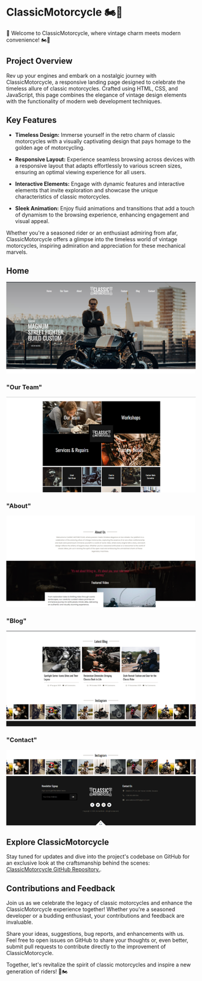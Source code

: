 
# ClassicMotorcycle 🏍️🔧

🌟 Welcome to ClassicMotorcycle, where vintage charm meets modern convenience! 🏍️🔧






## Project Overview

Rev up your engines and embark on a nostalgic journey with ClassicMotorcycle, a responsive landing page designed to celebrate the timeless allure of classic motorcycles. Crafted using HTML, CSS, and JavaScript, this page combines the elegance of vintage design elements with the functionality of modern web development techniques.


## Key Features


- **Timeless Design:** Immerse yourself in the retro charm of classic motorcycles with a visually captivating design that pays homage to the golden age of motorcycling.

- **Responsive Layout:** Experience seamless browsing across devices with a responsive layout that adapts effortlessly to various screen sizes, ensuring an optimal viewing experience for all users.

- **Interactive Elements:** Engage with dynamic features and interactive elements that invite exploration and showcase the unique characteristics of classic motorcycles.

- **Sleek Animation:** Enjoy fluid animations and transitions that add a touch of dynamism to the browsing experience, enhancing engagement and visual appeal.


Whether you're a seasoned rider or an enthusiast admiring from afar, ClassicMotorcycle offers a glimpse into the timeless world of vintage motorcycles, inspiring admiration and appreciation for these mechanical marvels.


## Home
![Home](https://github.com/AHMED-REBII/PRODIGY_WD_01/blob/main/ScrrensShots/0.png?raw=true)
### "Our Team"
![Home](https://github.com/AHMED-REBII/PRODIGY_WD_01/blob/main/ScrrensShots/1.png?raw=true)
### "About"
![Home](https://github.com/AHMED-REBII/PRODIGY_WD_01/blob/main/ScrrensShots/2.png?raw=true)
### "Blog"
![Home](https://github.com/AHMED-REBII/PRODIGY_WD_01/blob/main/ScrrensShots/3.png?raw=true)
### "Contact"
![Home](https://github.com/AHMED-REBII/PRODIGY_WD_01/blob/main/ScrrensShots/4.png?raw=true)





## Explore ClassicMotorcycle




Stay tuned for updates and dive into the project's codebase on GitHub for an exclusive look at the craftsmanship behind the scenes:
[ ClassicMotorcycle GitHub Repository.](https://github.com/AHMED-REBII/PRODIGY_WD_01).





## Contributions and Feedback

Join us as we celebrate the legacy of classic motorcycles and enhance the ClassicMotorcycle experience together! Whether you're a seasoned developer or a budding enthusiast, your contributions and feedback are invaluable.

Share your ideas, suggestions, bug reports, and enhancements with us. Feel free to open issues on GitHub to share your thoughts or, even better, submit pull requests to contribute directly to the improvement of ClassicMotorcycle.

Together, let's revitalize the spirit of classic motorcycles and inspire a new generation of riders! 💪🏍️
